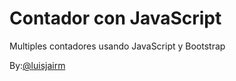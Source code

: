 # Contador con JavaScript

Multiples contadores usando JavaScript y Bootstrap

By:<a href="http://twitter.com/luisjairm_" target="_blank">@luisjairm</a>
